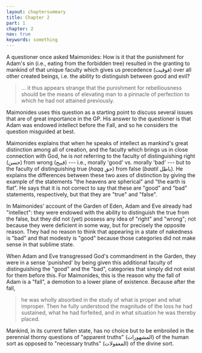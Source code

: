 ```yaml
---
layout: chaptersummary
title: Chapter 2
part: 1
chapter: 2
nav: true
keywords: something
---
```


A questioner once asked Maimonides: How is it that the punishment for Adam's sin (i.e., eating from the forbidden tree) resulted in the granting to mankind of that unique faculty which gives us precedence (فوقیت) over all other created beings, i.e. the ability to distinguish between good and evil?
> ... it thus appears strange that the punishment for rebelliousness should be the means of elevating man to a pinnacle of perfection to which he had not attained previously.

Maimonides uses this question as a starting point to discuss several issues that are of great importance in the GP. His answer to the questioner is that Adam was endowed intellect before the Fall, and so he considers the question misguided at best.

Maimonides explains that when he speaks of intellect as mankind's great distinction among all of creation, and the faculty which brings us in close connection with God, he is _not_ referring to the faculty of distinguishing right (حسن) from wrong (قبيح) --- i.e., morally 'good' vs. morally 'bad' --- but to the faculty of distinguishing true (_haqq_ حق) from false (_baatil_ باطل). He explains the differences between these two axes of distinction by giving the example of the statements "the heavens are spherical" and "the earth is flat". He says that it is not correct to say that these are "good" and "bad" statements, respectively, but that they are "true" and "false".

In Maimonides' account of the Garden of Eden, Adam and Eve already had "intellect": they were endowed with the ability to distinguish the true from the false, but they did not (yet) possess any idea of "right" and "wrong"; not because they were deficient in some way, but for precisely the opposite reason. They had no reason to think that appearing in a state of nakedness is "bad" and that modesty is "good" because those categories did not make sense in that sublime state.

When Adam and Eve transgressed God's commandment in the Garden, they were in a sense 'punished' by being given this additional faculty of distinguishing the "good" and the "bad", categories that simply did not exist for them before this. For Maimonides, this is the reason why the fall of Adam is a "fall", a demotion to a lower plane of existence. Because after the fall, 
> he was wholly absorbed in the study of what is proper and what improper. Then he fully understood the magnitude of the loss he had sustained, what he had forfeited, and in what situation he was thereby placed.

Mankind, in its current fallen state, has no choice but to be embroiled in the perennial thorny questions of "apparent truths" (المشهورات) of the human sort as opposed to "necessary truths" (المعقولات) of the divine sort. 
